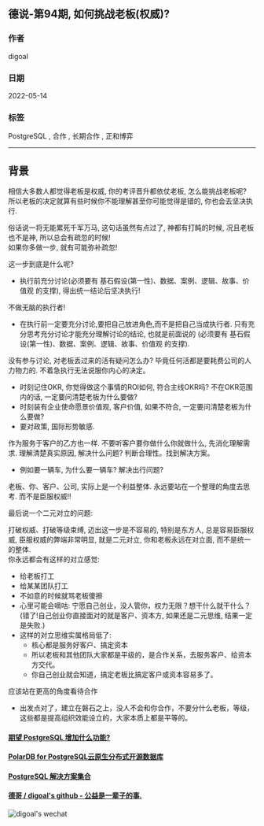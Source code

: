 ## 德说-第94期, 如何挑战老板(权威)?          
                                     
### 作者                                          
digoal                                                              
                                                              
### 日期                                                              
2022-05-14                                                             
                                                              
### 标签                                                           
PostgreSQL , 合作 , 长期合作 , 正和博弈                                 
                                                            
----                                                            
                                                            
## 背景       
相信大多数人都觉得老板是权威, 你的考评晋升都依仗老板, 怎么能挑战老板呢?       
所以老板的决定就算有些时候你不能理解甚至你可能觉得是错的, 你也会去坚决执行.      
        
俗话说一将无能累死千军万马, 这句话虽然有点过了, 神都有打盹的时候, 况且老板也不是神, 所以总会有疏忽的时候!    
如果你多做一步, 就有可能弥补疏忽!     
    
这一步到底是什么呢?    
- 执行前充分讨论(必须要有 基石假设(第一性)、数据、案例、逻辑、故事、价值观 的支撑), 得出统一结论后坚决执行!    
    
    
不做无脑的执行者!      
- 在执行前一定要充分讨论,要把自己放进角色,而不是把自己当成执行者. 只有充分思考充分讨论才能充分理解讨论的结论, 也就是前面说的 (必须要有 基石假设(第一性)、数据、案例、逻辑、故事、价值观 的支撑).      
    
    
没有参与讨论, 对老板丢过来的活有疑问怎么办? 毕竟任何活都是要耗费公司的人力物力的.  不着急执行无法说服你内心的决定。      
- 时刻记住OKR, 你觉得做这个事情的ROI如何, 符合主线OKR吗?  不在OKR范围内的话, 一定要问清楚老板为什么要做?      
- 时刻装有企业使命愿景价值观, 客户价值, 如果不符合, 一定要问清楚老板为什么要做?      
- 要对政策, 国际形势敏感.      
    
    
作为服务于客户的乙方也一样. 不要听客户要你做什么你就做什么, 先消化理解需求.  理解清楚真实原因, 解决什么问题?  判断合理性。找到解决方案。        
- 例如要一辆车, 为什么要一辆车? 解决出行问题?       
    
    
老板、你、客户、公司, 实际上是一个利益整体. 永远要站在一个整理的角度去思考. 而不是臣服权威!!     
  
  
最后说一个二元对立的问题:   
       
打破权威、打破等级束缚, 迈出这一步是不容易的, 特别是东方人, 总是容易臣服权威, 臣服权威的弊端非常明显, 就是二元对立, 你和老板永远在对立面, 而不是统一的整体.     
你永远都会有这样的对立感觉:     
- 给老板打工        
- 给某某团队打工        
- 不如意的时候就骂老板傻擦        
- 心里可能会嘀咕: 宁愿自己创业，没人管你，权力无限？想干什么就干什么？(错了!自己创业你直接面对的就是客户、资本方, 如果还是二元思维, 结果一定是失败.)        
- 这样的对立思维实属格局低了:         
    - 核心都是服务好客户、搞定资本        
    - 所以老板和其他团队大家都是平级的，是合作关系，去服务客户、给资本方交代。        
    - 你自己创业就会知道，搞定老板比搞定客户或资本容易多了。        
        
应该站在更高的角度看待合作        
- 出发点对了，建立在磐石之上，没人不会和你合作，不要分什么老板，等级，这些都是提高组织效能设立的，大家本质上都是平等的。        
        
  
        
    
#### [期望 PostgreSQL 增加什么功能?](https://github.com/digoal/blog/issues/76 "269ac3d1c492e938c0191101c7238216")  
    
    
#### [PolarDB for PostgreSQL云原生分布式开源数据库](https://github.com/ApsaraDB/PolarDB-for-PostgreSQL "57258f76c37864c6e6d23383d05714ea")  
    
    
#### [PostgreSQL 解决方案集合](https://yq.aliyun.com/topic/118 "40cff096e9ed7122c512b35d8561d9c8")  
    
    
#### [德哥 / digoal's github - 公益是一辈子的事.](https://github.com/digoal/blog/blob/master/README.md "22709685feb7cab07d30f30387f0a9ae")  
    
    
![digoal's wechat](../pic/digoal_weixin.jpg "f7ad92eeba24523fd47a6e1a0e691b59")  
